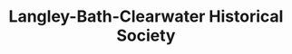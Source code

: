---
layout: repo
title: "Langley-Bath-Clearwater Historical Society"
id: 2187
permalink: repos/2187/
---
